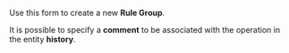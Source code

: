 Use this form to create a new **Rule Group**.

It is possible to specify a **comment** to be associated with the operation in
the entity **history**.